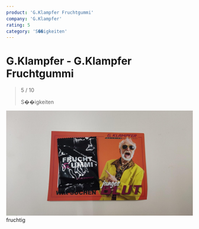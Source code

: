 ```yaml
---
product: 'G.Klampfer Fruchtgummi'
company: 'G.Klampfer'
rating: 5
category: 'S��igkeiten'
---
```


# G.Klampfer - G.Klampfer Fruchtgummi
>
> 5 / 10
>
> S��igkeiten

![G.Klampfer Fruchtgummi](assets\g.klampfer-g.klampfer-fruchtgummi-8c2b2776-3498-4e13-821c-57b165c76009.jpg)
fruchtig
